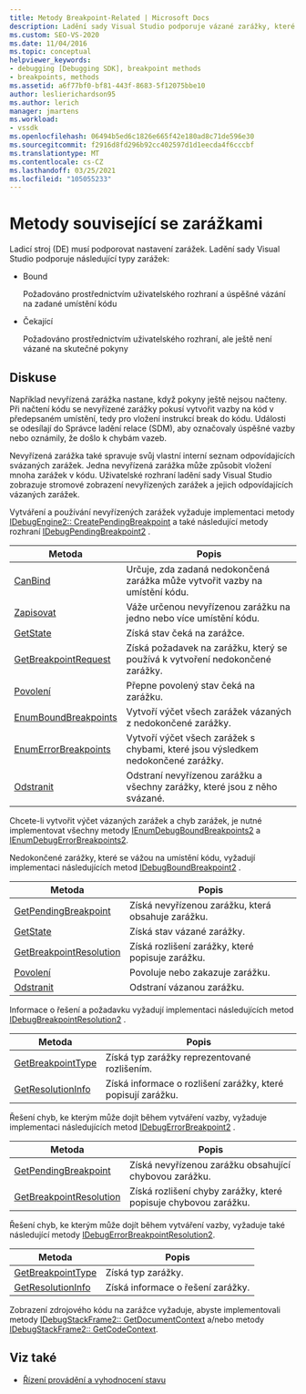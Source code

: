 ```yaml
---
title: Metody Breakpoint-Related | Microsoft Docs
description: Ladění sady Visual Studio podporuje vázané zarážky, které jsou úspěšně svázány s umístěním v kódu a čekají na zarážky, které ještě nejsou vázané.
ms.custom: SEO-VS-2020
ms.date: 11/04/2016
ms.topic: conceptual
helpviewer_keywords:
- debugging [Debugging SDK], breakpoint methods
- breakpoints, methods
ms.assetid: a6f77bf0-bf81-443f-8683-5f12075bbe10
author: leslierichardson95
ms.author: lerich
manager: jmartens
ms.workload:
- vssdk
ms.openlocfilehash: 06494b5ed6c1826e665f42e180ad8c71de596e30
ms.sourcegitcommit: f2916d8fd296b92cc402597d1d1eecda4f6cccbf
ms.translationtype: MT
ms.contentlocale: cs-CZ
ms.lasthandoff: 03/25/2021
ms.locfileid: "105055233"
---
```

# <a name="breakpoint-related-methods"></a>Metody související se zarážkami
Ladicí stroj (DE) musí podporovat nastavení zarážek. Ladění sady Visual Studio podporuje následující typy zarážek:

- Bound

     Požadováno prostřednictvím uživatelského rozhraní a úspěšné vázání na zadané umístění kódu

- Čekající

     Požadováno prostřednictvím uživatelského rozhraní, ale ještě není vázané na skutečné pokyny

## <a name="discussion"></a>Diskuse
 Například nevyřízená zarážka nastane, když pokyny ještě nejsou načteny. Při načtení kódu se nevyřízené zarážky pokusí vytvořit vazby na kód v předepsaném umístění, tedy pro vložení instrukcí break do kódu. Události se odesílají do Správce ladění relace (SDM), aby označovaly úspěšné vazby nebo oznámily, že došlo k chybám vazeb.

 Nevyřízená zarážka také spravuje svůj vlastní interní seznam odpovídajících svázaných zarážek. Jedna nevyřízená zarážka může způsobit vložení mnoha zarážek v kódu. Uživatelské rozhraní ladění sady Visual Studio zobrazuje stromové zobrazení nevyřízených zarážek a jejich odpovídajících vázaných zarážek.

 Vytváření a používání nevyřízených zarážek vyžaduje implementaci metody [IDebugEngine2:: CreatePendingBreakpoint](../../extensibility/debugger/reference/idebugengine2-creatependingbreakpoint.md) a také následující metody rozhraní [IDebugPendingBreakpoint2](../../extensibility/debugger/reference/idebugpendingbreakpoint2.md) .

|Metoda|Popis|
|------------|-----------------|
|[CanBind](../../extensibility/debugger/reference/idebugpendingbreakpoint2-canbind.md)|Určuje, zda zadaná nedokončená zarážka může vytvořit vazby na umístění kódu.|
|[Zapisovat](../../extensibility/debugger/reference/idebugpendingbreakpoint2-bind.md)|Váže určenou nevyřízenou zarážku na jedno nebo více umístění kódu.|
|[GetState](../../extensibility/debugger/reference/idebugpendingbreakpoint2-getstate.md)|Získá stav čeká na zarážce.|
|[GetBreakpointRequest](../../extensibility/debugger/reference/idebugpendingbreakpoint2-getbreakpointrequest.md)|Získá požadavek na zarážku, který se používá k vytvoření nedokončené zarážky.|
|[Povolení](../../extensibility/debugger/reference/idebugpendingbreakpoint2-enable.md)|Přepne povolený stav čeká na zarážku.|
|[EnumBoundBreakpoints](../../extensibility/debugger/reference/idebugpendingbreakpoint2-enumboundbreakpoints.md)|Vytvoří výčet všech zarážek vázaných z nedokončené zarážky.|
|[EnumErrorBreakpoints](../../extensibility/debugger/reference/idebugpendingbreakpoint2-enumerrorbreakpoints.md)|Vytvoří výčet všech zarážek s chybami, které jsou výsledkem nedokončené zarážky.|
|[Odstranit](../../extensibility/debugger/reference/idebugpendingbreakpoint2-delete.md)|Odstraní nevyřízenou zarážku a všechny zarážky, které jsou z něho svázané.|

 Chcete-li vytvořit výčet vázaných zarážek a chyb zarážek, je nutné implementovat všechny metody [IEnumDebugBoundBreakpoints2](../../extensibility/debugger/reference/ienumdebugboundbreakpoints2.md) a [IEnumDebugErrorBreakpoints2](../../extensibility/debugger/reference/ienumdebugerrorbreakpoints2.md).

 Nedokončené zarážky, které se vážou na umístění kódu, vyžadují implementaci následujících metod [IDebugBoundBreakpoint2](../../extensibility/debugger/reference/idebugboundbreakpoint2.md) .

|Metoda|Popis|
|------------|-----------------|
|[GetPendingBreakpoint](../../extensibility/debugger/reference/idebugboundbreakpoint2-getpendingbreakpoint.md)|Získá nevyřízenou zarážku, která obsahuje zarážku.|
|[GetState](../../extensibility/debugger/reference/idebugboundbreakpoint2-getstate.md)|Získá stav vázané zarážky.|
|[GetBreakpointResolution](../../extensibility/debugger/reference/idebugboundbreakpoint2-getbreakpointresolution.md)|Získá rozlišení zarážky, které popisuje zarážku.|
|[Povolení](../../extensibility/debugger/reference/idebugboundbreakpoint2-enable.md)|Povoluje nebo zakazuje zarážku.|
|[Odstranit](../../extensibility/debugger/reference/idebugboundbreakpoint2-delete.md)|Odstraní vázanou zarážku.|

 Informace o řešení a požadavku vyžadují implementaci následujících metod [IDebugBreakpointResolution2](../../extensibility/debugger/reference/idebugbreakpointresolution2.md) .

|Metoda|Popis|
|------------|-----------------|
|[GetBreakpointType](../../extensibility/debugger/reference/idebugbreakpointresolution2-getbreakpointtype.md)|Získá typ zarážky reprezentované rozlišením.|
|[GetResolutionInfo](../../extensibility/debugger/reference/idebugbreakpointresolution2-getresolutioninfo.md)|Získá informace o rozlišení zarážky, které popisují zarážku.|

 Řešení chyb, ke kterým může dojít během vytváření vazby, vyžaduje implementaci následujících metod [IDebugErrorBreakpoint2](../../extensibility/debugger/reference/idebugerrorbreakpoint2.md) .

|Metoda|Popis|
|------------|-----------------|
|[GetPendingBreakpoint](../../extensibility/debugger/reference/idebugerrorbreakpoint2-getpendingbreakpoint.md)|Získá nevyřízenou zarážku obsahující chybovou zarážku.|
|[GetBreakpointResolution](../../extensibility/debugger/reference/idebugerrorbreakpoint2-getbreakpointresolution.md)|Získá rozlišení chyby zarážky, které popisuje chybovou zarážku.|

 Řešení chyb, ke kterým může dojít během vytváření vazby, vyžaduje také následující metody [IDebugErrorBreakpointResolution2](../../extensibility/debugger/reference/idebugerrorbreakpointresolution2.md).

|Metoda|Popis|
|------------|-----------------|
|[GetBreakpointType](../../extensibility/debugger/reference/idebugerrorbreakpointresolution2-getbreakpointtype.md)|Získá typ zarážky.|
|[GetResolutionInfo](../../extensibility/debugger/reference/idebugerrorbreakpointresolution2-getresolutioninfo.md)|Získá informace o řešení zarážky.|

 Zobrazení zdrojového kódu na zarážce vyžaduje, abyste implementovali metody [IDebugStackFrame2:: GetDocumentContext](../../extensibility/debugger/reference/idebugstackframe2-getdocumentcontext.md) a/nebo metody [IDebugStackFrame2:: GetCodeContext](../../extensibility/debugger/reference/idebugstackframe2-getcodecontext.md).

## <a name="see-also"></a>Viz také
- [Řízení provádění a vyhodnocení stavu](../../extensibility/debugger/execution-control-and-state-evaluation.md)
